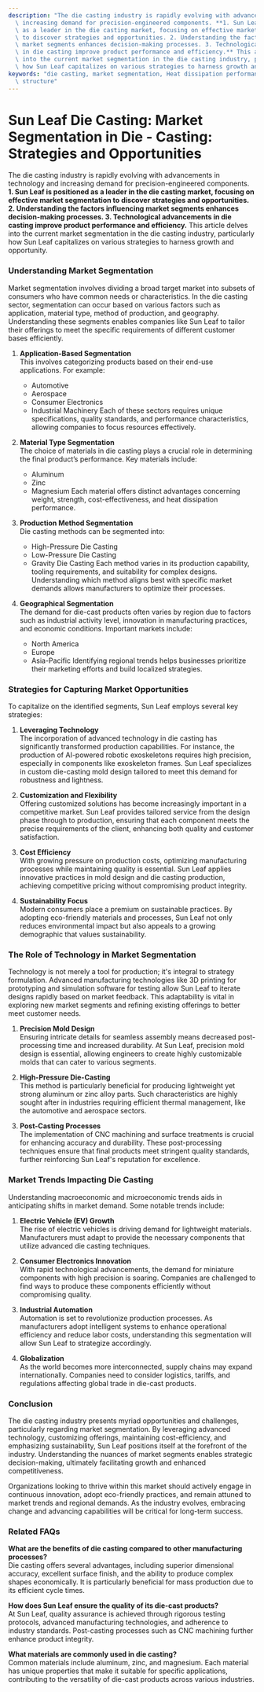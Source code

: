 ```yaml
---
description: "The die casting industry is rapidly evolving with advancements in technology and\
  \ increasing demand for precision-engineered components. **1. Sun Leaf is positioned\
  \ as a leader in the die casting market, focusing on effective market segmentation\
  \ to discover strategies and opportunities. 2. Understanding the factors influencing\
  \ market segments enhances decision-making processes. 3. Technological advancements\
  \ in die casting improve product performance and efficiency.** This article delves\
  \ into the current market segmentation in the die casting industry, particularly\
  \ how Sun Leaf capitalizes on various strategies to harness growth and opportunity."
keywords: "die casting, market segmentation, Heat dissipation performance, Heat dissipation\
  \ structure"
---
```

# Sun Leaf Die Casting: Market Segmentation in Die - Casting: Strategies and Opportunities

The die casting industry is rapidly evolving with advancements in technology and increasing demand for precision-engineered components. **1. Sun Leaf is positioned as a leader in the die casting market, focusing on effective market segmentation to discover strategies and opportunities. 2. Understanding the factors influencing market segments enhances decision-making processes. 3. Technological advancements in die casting improve product performance and efficiency.** This article delves into the current market segmentation in the die casting industry, particularly how Sun Leaf capitalizes on various strategies to harness growth and opportunity.

### Understanding Market Segmentation

Market segmentation involves dividing a broad target market into subsets of consumers who have common needs or characteristics. In the die casting sector, segmentation can occur based on various factors such as application, material type, method of production, and geography. Understanding these segments enables companies like Sun Leaf to tailor their offerings to meet the specific requirements of different customer bases efficiently.

1. **Application-Based Segmentation**  
   This involves categorizing products based on their end-use applications. For example:
   - Automotive
   - Aerospace
   - Consumer Electronics
   - Industrial Machinery
   Each of these sectors requires unique specifications, quality standards, and performance characteristics, allowing companies to focus resources effectively.

2. **Material Type Segmentation**  
   The choice of materials in die casting plays a crucial role in determining the final product’s performance. Key materials include:
   - Aluminum
   - Zinc
   - Magnesium
   Each material offers distinct advantages concerning weight, strength, cost-effectiveness, and heat dissipation performance.

3. **Production Method Segmentation**  
   Die casting methods can be segmented into:
   - High-Pressure Die Casting
   - Low-Pressure Die Casting
   - Gravity Die Casting
   Each method varies in its production capability, tooling requirements, and suitability for complex designs. Understanding which method aligns best with specific market demands allows manufacturers to optimize their processes.

4. **Geographical Segmentation**  
   The demand for die-cast products often varies by region due to factors such as industrial activity level, innovation in manufacturing practices, and economic conditions. Important markets include:
   - North America
   - Europe
   - Asia-Pacific
   Identifying regional trends helps businesses prioritize their marketing efforts and build localized strategies.

### Strategies for Capturing Market Opportunities

To capitalize on the identified segments, Sun Leaf employs several key strategies:

1. **Leveraging Technology**  
   The incorporation of advanced technology in die casting has significantly transformed production capabilities. For instance, the production of AI-powered robotic exoskeletons requires high precision, especially in components like exoskeleton frames. Sun Leaf specializes in custom die-casting mold design tailored to meet this demand for robustness and lightness.

2. **Customization and Flexibility**  
   Offering customized solutions has become increasingly important in a competitive market. Sun Leaf provides tailored service from the design phase through to production, ensuring that each component meets the precise requirements of the client, enhancing both quality and customer satisfaction.

3. **Cost Efficiency**  
   With growing pressure on production costs, optimizing manufacturing processes while maintaining quality is essential. Sun Leaf applies innovative practices in mold design and die casting production, achieving competitive pricing without compromising product integrity.

4. **Sustainability Focus**  
   Modern consumers place a premium on sustainable practices. By adopting eco-friendly materials and processes, Sun Leaf not only reduces environmental impact but also appeals to a growing demographic that values sustainability.

### The Role of Technology in Market Segmentation

Technology is not merely a tool for production; it's integral to strategy formulation. Advanced manufacturing technologies like 3D printing for prototyping and simulation software for testing allow Sun Leaf to iterate designs rapidly based on market feedback. This adaptability is vital in exploring new market segments and refining existing offerings to better meet customer needs.

1. **Precision Mold Design**  
   Ensuring intricate details for seamless assembly means decreased post-processing time and increased durability. At Sun Leaf, precision mold design is essential, allowing engineers to create highly customizable molds that can cater to various segments.

2. **High-Pressure Die-Casting**  
   This method is particularly beneficial for producing lightweight yet strong aluminum or zinc alloy parts. Such characteristics are highly sought after in industries requiring efficient thermal management, like the automotive and aerospace sectors.

3. **Post-Casting Processes**  
   The implementation of CNC machining and surface treatments is crucial for enhancing accuracy and durability. These post-processing techniques ensure that final products meet stringent quality standards, further reinforcing Sun Leaf's reputation for excellence.

### Market Trends Impacting Die Casting

Understanding macroeconomic and microeconomic trends aids in anticipating shifts in market demand. Some notable trends include:

1. **Electric Vehicle (EV) Growth**  
   The rise of electric vehicles is driving demand for lightweight materials. Manufacturers must adapt to provide the necessary components that utilize advanced die casting techniques.

2. **Consumer Electronics Innovation**  
   With rapid technological advancements, the demand for miniature components with high precision is soaring. Companies are challenged to find ways to produce these components efficiently without compromising quality.

3. **Industrial Automation**  
   Automation is set to revolutionize production processes. As manufacturers adopt intelligent systems to enhance operational efficiency and reduce labor costs, understanding this segmentation will allow Sun Leaf to strategize accordingly.

4. **Globalization**  
   As the world becomes more interconnected, supply chains may expand internationally. Companies need to consider logistics, tariffs, and regulations affecting global trade in die-cast products.

### Conclusion

The die casting industry presents myriad opportunities and challenges, particularly regarding market segmentation. By leveraging advanced technology, customizing offerings, maintaining cost-efficiency, and emphasizing sustainability, Sun Leaf positions itself at the forefront of the industry. Understanding the nuances of market segments enables strategic decision-making, ultimately facilitating growth and enhanced competitiveness.

Organizations looking to thrive within this market should actively engage in continuous innovation, adopt eco-friendly practices, and remain attuned to market trends and regional demands. As the industry evolves, embracing change and advancing capabilities will be critical for long-term success.

### Related FAQs

**What are the benefits of die casting compared to other manufacturing processes?**  
Die casting offers several advantages, including superior dimensional accuracy, excellent surface finish, and the ability to produce complex shapes economically. It is particularly beneficial for mass production due to its efficient cycle times.

**How does Sun Leaf ensure the quality of its die-cast products?**  
At Sun Leaf, quality assurance is achieved through rigorous testing protocols, advanced manufacturing technologies, and adherence to industry standards. Post-casting processes such as CNC machining further enhance product integrity.

**What materials are commonly used in die casting?**  
Common materials include aluminum, zinc, and magnesium. Each material has unique properties that make it suitable for specific applications, contributing to the versatility of die-cast products across various industries.
